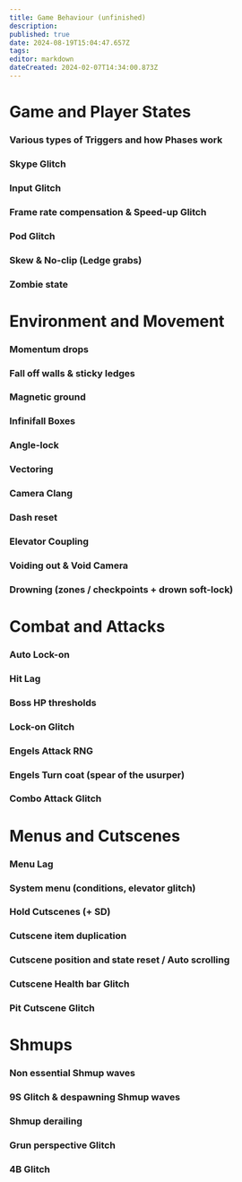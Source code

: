 ```yaml
---
title: Game Behaviour (unfinished)
description: 
published: true
date: 2024-08-19T15:04:47.657Z
tags: 
editor: markdown
dateCreated: 2024-02-07T14:34:00.873Z
---
```


# Game and Player States
### Various types of Triggers and how Phases work
### Skype Glitch
### Input Glitch
### Frame rate compensation & Speed-up Glitch
### Pod Glitch
### Skew & No-clip (Ledge grabs)
### Zombie state
# Environment and Movement
### Momentum drops
### Fall off walls & sticky ledges
### Magnetic ground
### Infinifall Boxes
### Angle-lock
### Vectoring
### Camera Clang
### Dash reset
### Elevator Coupling 
### Voiding out & Void Camera
### Drowning (zones / checkpoints + drown soft-lock)
# Combat and Attacks
### Auto Lock-on
### Hit Lag
### Boss HP thresholds
### Lock-on Glitch
### Engels Attack RNG
### Engels Turn coat (spear of the usurper)
### Combo Attack Glitch
# Menus and Cutscenes
### Menu Lag
### System menu (conditions, elevator glitch)
### Hold Cutscenes (+ SD)
### Cutscene item duplication
### Cutscene position and state reset / Auto scrolling
### Cutscene Health bar Glitch
### Pit Cutscene Glitch
# Shmups
### Non essential Shmup waves
### 9S Glitch & despawning Shmup waves
### Shmup derailing 
### Grun perspective Glitch
### 4B Glitch





